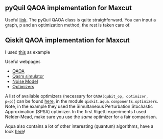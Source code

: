 ## pyQuil QAOA implementation for Maxcut
Useful [link](https://grove-docs.readthedocs.io/en/latest/qaoa.html). The pyQuil QAOA class is quite straighforward. You can input a graph, p and an optimization method, the rest is taken care of.

## Qiskit QAOA implementation for Maxcut
I used [this](https://github.com/Qiskit/qiskit-aqua#Optimization) as example 

Useful webpages
- [QAOA](https://qiskit.org/documentation/stubs/qiskit.aqua.algorithms.QAOA.html)
- [Qasm simulator](https://qiskit.org/documentation/stubs/qiskit.providers.aer.QasmSimulator.html)
- [Noise Model](https://qiskit.org/documentation/apidoc/aer_noise.html)
- [Optimizers](https://qiskit.org/documentation/apidoc/qiskit.aqua.components.optimizers.html)


A list of available optimizers (necessary for `QAOA(qubit_op, optimizer, p=p)`) can be found [here](https://qiskit.org/documentation/apidoc/qiskit.aqua.components.optimizers.html), in the module `qiskit.aqua.components.optimizers`. Note, in the example they used the Simultaneous Perturbation Stochastic Approximation (SPSA) optimizer. In the first Rigetti experiments I used Nelder-Mead, make sure you use the *same* optimizer for a fair comparison.

Aqua also contains a lot of other interesting (quantum) algorithms, have a look [here](https://qiskit.org/documentation/apidoc/qiskit.aqua.algorithms.html#module-qiskit.aqua.algorithms)!
